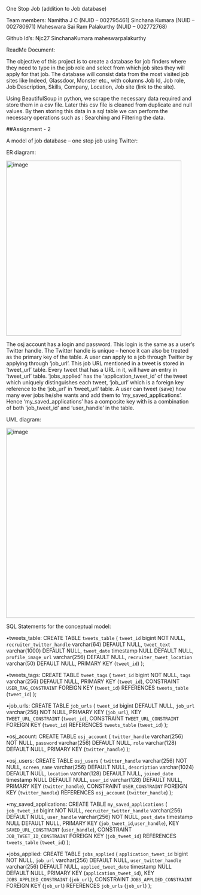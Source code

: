 One Stop Job (addition to Job database)

Team members: Namitha J C (NUID – 002795461)
		 Sinchana Kumara (NUID – 002780971)
		 Maheswara Sai Ram Palakurthy (NUID – 002772768)

Github Id’s: Njc27
	       SinchanaKumara
	       maheswarpalakurthy

ReadMe Document: 

The objective of this project is to create a database for job finders where they need to type in the job role and select from which job sites they will apply for that job. The database will consist data from the most visited job sites like Indeed, Glassdoor, Monster etc., with columns Job Id, Job role, Job Description, Skills, Company, Location, Job site (link to the site). 

Using BeautifulSoup in python, we scrape the necessary data required and store them in a csv file. Later this csv file is cleaned from duplicate and null values. By then storing this data in a sql table we can perform the necessary operations such as : Searching and Filtering the data.



##Assignment - 2

A model of job database – one stop job using Twitter:

ER diagram:

<img width="468" alt="image" src="https://user-images.githubusercontent.com/113729244/201505723-2c050c31-259b-4f52-a819-f70a4f2def0f.png">


The osj account has a login and password. This login is the same as a user’s Twitter handle. The Twitter handle is unique – hence it can also be treated as the primary key of the table.
A user can apply to a job through Twitter by applying through ‘job_url’. This job URL mentioned in a tweet is stored in ‘tweet_url’ table. Every tweet that has a URL in it, will have an entry in ‘tweet_url’ table.
‘jobs_applied’ has the ‘application_tweet_id’ of the tweet which uniquely distinguishes each tweet, ‘job_url’ which is a foreign key reference to the ‘job_url’ in ‘tweet_url’ table.
A user can tweet (save) how many ever jobs he/she wants and add them to ‘my_saved_applications’. Hence ‘my_saved_applications’ has a composite key with is a combination of both ‘job_tweet_id’ and ‘user_handle’ in the table.


UML diagram:

<img width="508" alt="image" src="https://user-images.githubusercontent.com/113729244/201505797-7f5bc66f-76a6-451c-9a33-08d6c83e09b6.png">

SQL Statements for the conceptual model:

•tweets_table:
 CREATE TABLE `tweets_table` (
  `tweet_id` bigint NOT NULL,
  `recruiter_twitter_handle` varchar(64) DEFAULT NULL,
  `tweet_text` varchar(1000) DEFAULT NULL,
  `tweet_date` timestamp NULL DEFAULT NULL,
  `profile_image_url` varchar(256) DEFAULT NULL,
  `recruiter_tweet_location` varchar(50) DEFAULT NULL,
 PRIMARY KEY (`tweet_id`) );
 
•tweets_tags:
 CREATE TABLE `tweet_tags` (
  `tweet_id` bigint NOT NULL,
  `tags` varchar(256) DEFAULT NULL,
   PRIMARY KEY (`tweet_id`),
   CONSTRAINT `USER_TAG_CONSTRAINT` FOREIGN KEY (`tweet_id`) REFERENCES `tweets_table` (`tweet_id`) );

•job_urls:
 CREATE TABLE `job_urls` (
  `tweet_id` bigint DEFAULT NULL,
  `job_url` varchar(256) NOT NULL,
   PRIMARY KEY (`job_url`),
   KEY `TWEET_URL_CONSTRAINT` (`tweet_id`),
  CONSTRAINT `TWEET_URL_CONSTRAINT` FOREIGN KEY (`tweet_id`) REFERENCES `tweets_table` (`tweet_id`) );

•osj_acount:
CREATE TABLE `osj_account` (
  `twitter_handle` varchar(256) NOT NULL,
  `password` varchar(256) DEFAULT NULL,
  `role` varchar(128) DEFAULT NULL,
  PRIMARY KEY (`twitter_handle`) );

•osj_users:
CREATE TABLE `osj_users` (
  `twitter_handle` varchar(256) NOT NULL,
  `screen_name` varchar(256) DEFAULT NULL,
  `description` varchar(1024) DEFAULT NULL,
  `location` varchar(128) DEFAULT NULL,
  `joined_date` timestamp NULL DEFAULT NULL,
  `user_id` varchar(128) DEFAULT NULL,
  PRIMARY KEY (`twitter_handle`),
  CONSTRAINT `USER_CONSTRAINT` FOREIGN KEY (`twitter_handle`) REFERENCES `osj_account` (`twitter_handle`) );

•my_saved_applications:
CREATE TABLE `my_saved_applications` (
  `job_tweet_id` bigint NOT NULL,
  `recruiter_twitter_handle` varchar(256) DEFAULT NULL,
  `user_handle` varchar(256) NOT NULL,
  `post_date` timestamp NULL DEFAULT NULL,
  PRIMARY KEY (`job_tweet_id`,`user_handle`),
  KEY `SAVED_URL_CONSTRAINT` (`user_handle`),
  CONSTRAINT `JOB_TWEET_ID_CONSTRAINT` FOREIGN KEY (`job_tweet_id`) REFERENCES `tweets_table` (`tweet_id`) );

•jobs_applied:
CREATE TABLE `jobs_applied` (
  `application_tweet_id` bigint NOT NULL,
  `job_url` varchar(256) DEFAULT NULL,
  `user_twitter_handle` varchar(256) DEFAULT NULL,
  `applied_tweet_date` timestamp NULL DEFAULT NULL,
  PRIMARY KEY (`application_tweet_id`),
  KEY `JOBS_APPLIED_CONSTRAINT` (`job_url`),
  CONSTRAINT `JOBS_APPLIED_CONSTRAINT` FOREIGN KEY (`job_url`) REFERENCES `job_urls` (`job_url`) );




